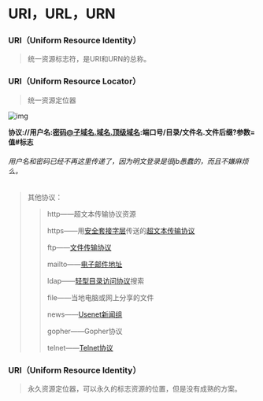 # URI，URL，URN

### URI（Uniform Resource Identity）

> 统一资源标志符，是URI和URN的总称。

### URI（Uniform Resource Locator）

> 统一资源定位器

![img](https://ss0.baidu.com/6ONWsjip0QIZ8tyhnq/it/u=2881901409,2722577397&fm=173&s=8821CF109CE8440114F181DE0300D0B1&w=640&h=200&img.JPG)

**协议://用户名:密码@子域名.域名.顶级域名:端口号/目录/文件名.文件后缀?参数=值#标志**

###### 用户名和密码已经不再这里传递了，因为明文登录是很jb愚蠢的，而且不嫌麻烦么。

> 其他协议：
>
> > http——超文本传输协议资源
> >
> > https——用[安全套接字层](https://baike.baidu.com/item/安全套接字层)传送的[超文本](https://baike.baidu.com/item/超文本/8535513)[传输协议](https://baike.baidu.com/item/传输协议)
> >
> > ftp——[文件传输协议](https://baike.baidu.com/item/文件传输协议)
> >
> > mailto——[电子邮件地址](https://baike.baidu.com/item/电子邮件地址)
> >
> > ldap——[轻型目录访问协议](https://baike.baidu.com/item/轻型目录访问协议)搜索
> >
> > file——当地电脑或网上分享的文件
> >
> > news——[Usenet新闻组](https://baike.baidu.com/item/Usenet新闻组)
> >
> > gopher——Gopher协议
> >
> > telnet——[Telnet协议](https://baike.baidu.com/item/Telnet协议)

### URI（Uniform Resource Identity）

> 永久资源定位器，可以永久的标志资源的位置，但是没有成熟的方案。